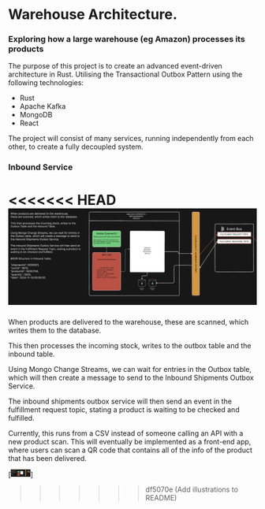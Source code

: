 # Warehouse Architecture.

### Exploring how a large warehouse (eg Amazon) processes its products

The purpose of this project is to create an advanced event-driven architecture in Rust. Utilising the Transactional Outbox Pattern using the following technologies:

- Rust
- Apache Kafka
- MongoDB
- React

The project will consist of many services, running independently from each other, to create a fully decoupled system.

### Inbound Service

<<<<<<< HEAD
<img alt="inbound_service" width="650px" src="Inbound_Service.png" />
=======
When products are delivered to the warehouse, these are scanned, which writes them to the database.

This then processes the incoming stock, writes to the outbox table and the inbound table.

Using Mongo Change Streams, we can wait for entries in the Outbox table, which will then create a message to send to the Inbound Shipments Outbox Service.

The inbound shipments outbox service will then send an event in the fulfillment request topic, stating a product is waiting to be checked and fulfilled.

Currently, this runs from a CSV instead of someone calling an API with a new product scan. This will eventually be implemented as a front-end app, where users can scan a QR code that contains all of the info of the product that has been delivered.

[<img alt="inbound_service" width="40px" src="Inbound_Service.png" />]
>>>>>>> df5070e (Add illustrations to README)
